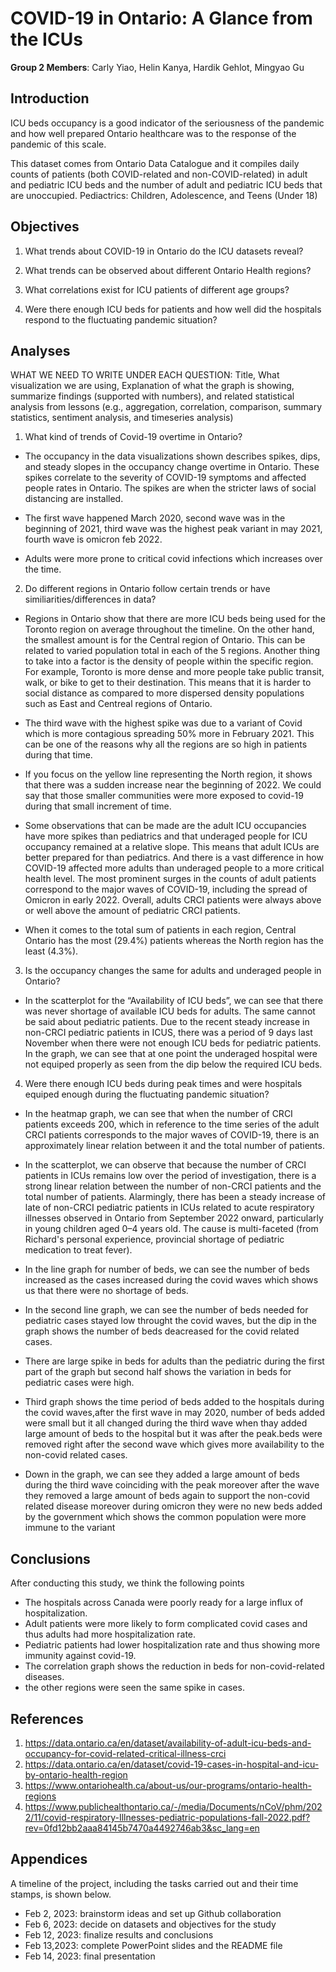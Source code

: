 # COVID-19 in Ontario: A Glance from the ICUs

**Group 2 Members**: Carly Yiao, Helin Kanya, Hardik Gehlot, Mingyao Gu

## Introduction

ICU beds occupancy is a good indicator of the seriousness of the pandemic and how well prepared Ontario healthcare was to the response of the pandemic of this scale.

This dataset comes from Ontario Data Catalogue and it compiles daily counts of patients (both COVID-related and non-COVID-related) in adult and pediatric ICU beds and the number of adult and pediatric ICU beds that are unoccupied. Pediactrics: Children, Adolescence, and Teens (Under 18)

## Objectives

1. What trends about COVID-19 in Ontario do the ICU datasets reveal?

2. What trends can be observed about different Ontario Health regions?

3. What correlations exist for ICU patients of different age groups?

4. Were there enough ICU beds for patients and how well did the hospitals respond to the fluctuating pandemic situation?

## Analyses

WHAT WE NEED TO WRITE UNDER EACH QUESTION: Title, What visualization we are using, Explanation of what the graph is showing, summarize findings (supported with numbers), and related statistical analysis from lessons (e.g., aggregation, correlation, comparison, summary statistics, sentiment analysis, and  timeseries analysis)

1. What kind of trends of Covid-19 overtime in Ontario?
- The occupancy in the data visualizations shown describes spikes, dips, and steady slopes in the occupancy change overtime in Ontario. These spikes correlate to the severity of COVID-19 symptoms and affected people rates in Ontario. The spikes are when the stricter laws of social distancing are installed. 

- The first wave happened March 2020, second wave was in the beginning of 2021, third wave was the highest peak variant in may 2021, fourth wave is omicron feb 2022. 

- Adults were more prone to critical covid infections which increases over the time.

2. Do different regions in Ontario follow certain trends or have similiarities/differences in data?
- Regions in Ontario show that there are more ICU beds being used for the Toronto region on average throughout the timeline. On the other hand, the smallest amount is for the Central region of Ontario. This can be related to varied population total in each of the 5 regions. Another thing to take into a factor is the density of people within the specific region. For example, Toronto is more dense and more people take public transit, walk, or bike to get to their destination. This means that it is harder to social distance as compared to more dispersed density populations such as East and Centreal regions of Ontario. 

- The third wave with the highest spike was due to a variant of Covid which is more contagious spreading 50% more in February 2021. This can be one of the reasons why all the regions are so high in patients during that time. 

- If you focus on the yellow line representing the North region, it shows that there was a sudden increase near the beginning of 2022. We could say that those smaller communities were more exposed to covid-19 during that small increment of time. 

- Some observations that can be made are the adult ICU occupancies have more spikes than pediatrics and that underaged people for ICU occupancy remained at a relative slope. This means that adult ICUs are better prepared for than pediatrics. And there is a vast difference in how COVID-19 affected more adults than underaged people to a more critical health level. The most prominent surges in the counts of adult patients correspond to the major waves of COVID-19, including the spread of Omicron in early 2022. Overall, adults CRCI patients were always above or well above the amount of pediatric CRCI patients.

- When it comes to the total sum of patients in each region, Central Ontario has the most (29.4%) patients whereas the North region has the least (4.3%).

3. Is the occupancy changes the same for adults and underaged people in Ontario?
- In the scatterplot for the “Availability of ICU beds”, we can see that there was never shortage of available ICU beds for adults. The same cannot be said about pediatric patients. Due to the recent steady increase in non-CRCI pediatric patients in ICUS, there was a period of 9 days last November when there were not enough ICU beds for pediatric patients. In the graph, we can see that at one point the underaged hospital were not equiped properly as seen from the dip below the required ICU beds. 

4. Were there enough ICU beds during peak times and were hospitals equiped enough during the fluctuating pandemic situation?
- In the heatmap graph, we can see that when the number of CRCI patients exceeds 200, which in reference to the time series of the adult CRCI patients corresponds to the major waves of COVID-19, there is an approximately linear relation between it and the total number of patients.

- In the scatterplot, we can observe that because the number of CRCI patients in ICUs remains low over the period of investigation, there is a strong linear relation between the number of non-CRCI patients and the total number of patients. Alarmingly, there has been a steady increase of late of non-CRCI pediatric patients in ICUs related to acute respiratory illnesses observed in Ontario from September 2022 onward, particularly in young children aged 0–4 years old. The cause is multi-faceted (from Richard's personal experience, provincial shortage of pediatric medication to treat fever).
- In the line graph for number of beds, we can see the number of beds increased as the cases increased during the covid waves which shows us that there were no shortage of beds. 
- In the second line graph, we can see the number of beds needed for pediatric cases stayed low throught the covid waves, but the dip in the graph shows the number of beds deacreased for the covid related cases.
- There are large spike in beds for adults than the pediatric during the first part of the graph but second half shows the variation in beds for pediatric cases were high.
- Third graph shows the time period of beds added to the hospitals during the covid waves,after the first wave in may 2020, number of beds added were small but it all changed during the third wave when thay added large amount of beds to the hospital but it was after the peak.beds were removed right after the second wave which gives more availability to the non-covid related cases.
- Down in the graph, we can see they added a large amount of beds during the third wave coinciding with the peak moreover after the wave they removed a large amount of beds again to support the non-covid related disease moreover during omicron they were no new beds added by the government which shows the common population were more immune to the variant
	
## Conclusions
After conducting this study, we think the following points
- The hospitals across Canada were poorly ready for a large influx of hospitalization. 
- Adult patients were more likely to form complicated covid cases and thus adults had more hospitalization rate.
- Pediatric patients had lower hospitalization rate and thus showing more immunity against covid-19.
- The correlation graph shows the reduction in beds for non-covid-related diseases. 
- the other regions were seen the same spike in cases.

## References

1. https://data.ontario.ca/en/dataset/availability-of-adult-icu-beds-and-occupancy-for-covid-related-critical-illness-crci
2. https://data.ontario.ca/en/dataset/covid-19-cases-in-hospital-and-icu-by-ontario-health-region
3. https://www.ontariohealth.ca/about-us/our-programs/ontario-health-regions
4. https://www.publichealthontario.ca/-/media/Documents/nCoV/phm/2022/11/covid-respiratory-Illnesses-pediatric-populations-fall-2022.pdf?rev=0fd12bb2aaa84145b7470a4492746ab3&sc_lang=en

## Appendices

A timeline of the project, including the tasks carried out and their time stamps, is shown below.

- Feb 2, 2023: brainstorm ideas and set up Github collaboration
- Feb 6, 2023: decide on datasets and objectives for the study
- Feb 12, 2023: finalize results and conclusions
- Feb 13,2023: complete PowerPoint slides and the README file
- Feb 14, 2023: final presentation
